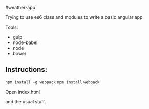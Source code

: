 #weather-app

Trying to use es6 class and modules to write a basic angular app.

Tools:
*  gulp
*  node-babel
*  node
*  bower

Instructions:
-----------------

`npm install -g webpack`
`npm install`
`webpack`

Open index.html

and the usual stuff.
